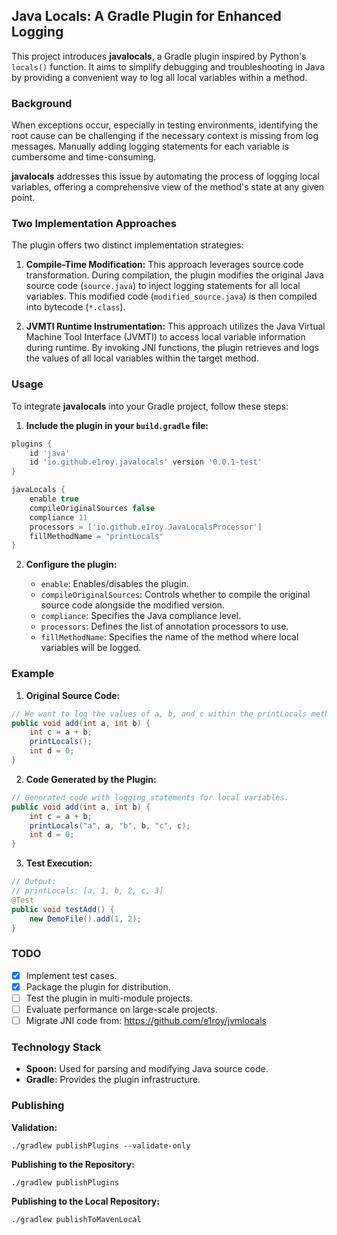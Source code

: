 
## Java Locals: A Gradle Plugin for Enhanced Logging

This project introduces **javalocals**, a Gradle plugin inspired by Python's `locals()` function. It aims to simplify debugging and troubleshooting in Java by providing a convenient way to log all local variables within a method.

### Background

When exceptions occur, especially in testing environments, identifying the root cause can be challenging if the necessary context is missing from log messages. Manually adding logging statements for each variable is cumbersome and time-consuming. 

**javalocals** addresses this issue by automating the process of logging local variables, offering a comprehensive view of the method's state at any given point.

### Two Implementation Approaches

The plugin offers two distinct implementation strategies:

1. **Compile-Time Modification:** This approach leverages source code transformation. During compilation, the plugin modifies the original Java source code (`source.java`) to inject logging statements for all local variables. This modified code (`modified_source.java`) is then compiled into bytecode (`*.class`).

2. **JVMTI Runtime Instrumentation:** This approach utilizes the Java Virtual Machine Tool Interface (JVMTI) to access local variable information during runtime. By invoking JNI functions, the plugin retrieves and logs the values of all local variables within the target method.

### Usage

To integrate **javalocals** into your Gradle project, follow these steps:

1. **Include the plugin in your `build.gradle` file:**

```gradle
plugins {
    id 'java'
    id 'io.github.e1roy.javalocals' version '0.0.1-test'
}

javaLocals {
    enable true        
    compileOriginalSources false 
    compliance 11                
    processors = ['io.github.e1roy.JavaLocalsProcessor'] 
    fillMethodName = "printLocals"    
}
```

2. **Configure the plugin:**

   - `enable`: Enables/disables the plugin.
   - `compileOriginalSources`: Controls whether to compile the original source code alongside the modified version.
   - `compliance`: Specifies the Java compliance level.
   - `processors`: Defines the list of annotation processors to use.
   - `fillMethodName`:  Specifies the name of the method where local variables will be logged.

### Example

1. **Original Source Code:**

```java
// We want to log the values of a, b, and c within the printLocals method.
public void add(int a, int b) {
    int c = a + b;
    printLocals();
    int d = 0;
}
```

2. **Code Generated by the Plugin:**

```java
// Generated code with logging statements for local variables.
public void add(int a, int b) {
    int c = a + b;
    printLocals("a", a, "b", b, "c", c); 
    int d = 0;
}
```

3. **Test Execution:**

```java
// Output:
// printLocals: [a, 1, b, 2, c, 3]
@Test
public void testAdd() {
    new DemoFile().add(1, 2);
}
```

### TODO

- [x] Implement test cases.
- [x] Package the plugin for distribution.
- [ ] Test the plugin in multi-module projects.
- [ ] Evaluate performance on large-scale projects.
- [ ] Migrate JNI code from: https://github.com/e1roy/jvmlocals

### Technology Stack

- **Spoon:** Used for parsing and modifying Java source code.
- **Gradle:** Provides the plugin infrastructure.

### Publishing

**Validation:**

```shell
./gradlew publishPlugins --validate-only
```

**Publishing to the Repository:**

```shell
./gradlew publishPlugins
```

**Publishing to the Local Repository:**

```shell
./gradlew publishToMavenLocal
```